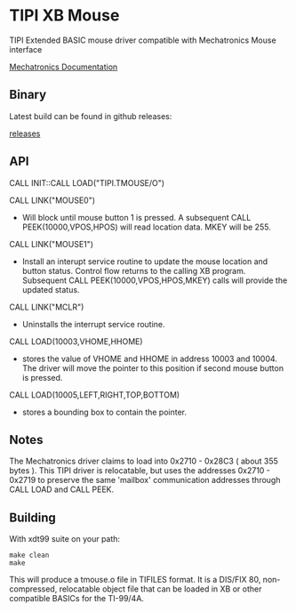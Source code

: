 # TIPI XB Mouse

TIPI Extended BASIC mouse driver compatible with Mechatronics Mouse interface

[Mechatronics Documentation](http://ftp.whtech.com/datasheets%20and%20manuals/Hardware/Mechatronic/Mechatronic%20Mouse.pdf)

## Binary

Latest build can be found in github releases:

[releases](https://github.com/jedimatt42/tipi-xb-mouse/releases)

## API

CALL INIT::CALL LOAD("TIPI.TMOUSE/O")

CALL LINK("MOUSE0") 
- Will block until mouse button 1 is pressed. A subsequent CALL PEEK(10000,VPOS,HPOS) will read location data. MKEY will be 255.

CALL LINK("MOUSE1")
- Install an interupt service routine to update the mouse location and button status. Control flow returns to the calling XB program. Subsequent CALL PEEK(10000,VPOS,HPOS,MKEY) calls will provide the updated status. 

CALL LINK("MCLR")
- Uninstalls the interrupt service routine.

CALL LOAD(10003,VHOME,HHOME)
- stores the value of VHOME and HHOME in address 10003 and 10004. The driver will move the pointer to this position if second mouse button is pressed.

CALL LOAD(10005,LEFT,RIGHT,TOP,BOTTOM)
- stores a bounding box to contain the pointer.

## Notes

The Mechatronics driver claims to load into 0x2710 - 0x28C3 ( about 355 bytes ). This TIPI driver is relocatable, but uses the addresses 0x2710 - 0x2719 to preserve the same 'mailbox' communication addresses through CALL LOAD and CALL PEEK.

## Building

With xdt99 suite on your path:

```
make clean
make
```

This will produce a tmouse.o file in TIFILES format. It is a DIS/FIX 80, non-compressed, relocatable object file that can be loaded in XB or other compatible BASICs for the TI-99/4A.